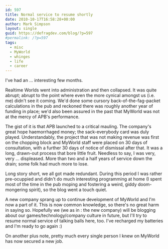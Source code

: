 ```yaml
---
id: 597
title: Normal service to resume shortly
date: 2010-10-17T16:58:28+00:00
author: Mark Simpson
layout: single
guid: https://defragdev.com/blog/?p=597
#permalink: /?p=597
tags:
  - misc
  - MyWorld
  - whinges
  - life
  - career
---
```

I've had an ... interesting few months.

Realtime Worlds went into administration and then collapsed. It was quite abrupt; abrupt to the point where even the more cynical amongst us (i.e. me) didn't see it coming. We'd done some cursory back-of-the-fag-packet calculations in the pub and reckoned there was roughly another year of funding in place; we'd also been assured in the past that MyWorld was not at the mercy of APB's performance.

The gist of it is that APB launched to a critical mauling. The company's great hope haemorrhaged money; the sack-everybody card was duly played. Understandably, the project that was not making revenue was first on the chopping block and MyWorld staff were placed on 30 days of consultation, with a further 30 days of notice of dismissal after that. It was a long, drawn-out process that bore little fruit. Needless to say, I was very, very ... displeased. More than two and a half years of service down the drain; some folk had much more to lose.

Long story short, we all got made redundant. During this period I was rather pre-ocuppied and didn't do much interesting programming at home (I spent most of the time in the pub moping and fostering a weird, giddy doom-mongering spirit), so the blog went a touch quiet.

A new company sprang up to continue development of MyWorld and I'm now a part of it. This is now common knowledge, so there's no great harm in saying so. Hopefully we (we as in : the new company) will be blogging about our games/technology/company culture in future, but I'll try to resume normal service of talking balls here, too. I've recharged my batteries and I'm ready to go again :)

On another plus note, pretty much every single person I knew on MyWorld has now secured a new job.